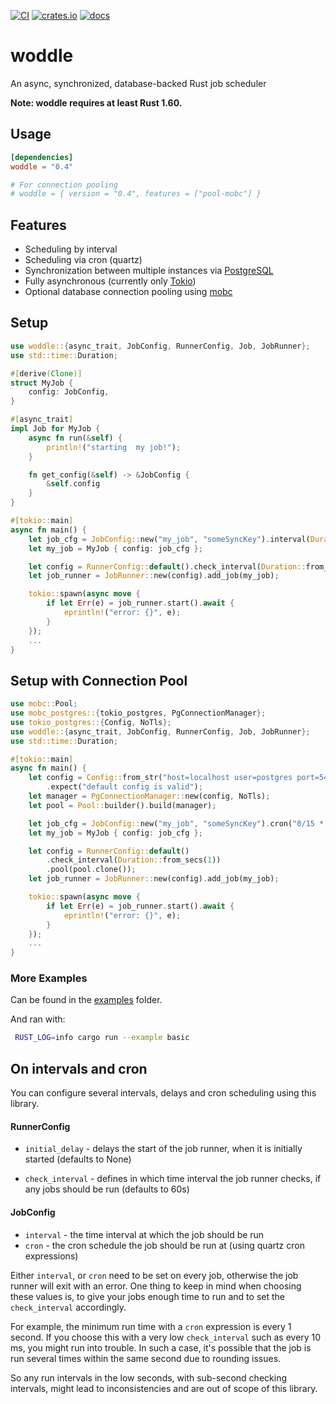 [![CI](https://travis-ci.org/zupzup/woddle.svg?branch=main)](https://travis-ci.org/zupzup/woddle)
[![crates.io](https://meritbadge.herokuapp.com/woddle)](https://crates.io/crates/woddle)
[![docs](https://docs.rs/woddle/badge.svg)](https://docs.rs/woddle)

# woddle

An async, synchronized, database-backed Rust job scheduler

**Note: woddle requires at least Rust 1.60.**

## Usage

```toml
[dependencies]
woddle = "0.4"

# For connection pooling
# woddle = { version = "0.4", features = ["pool-mobc"] }
```

## Features

* Scheduling by interval
* Scheduling via cron (quartz)
* Synchronization between multiple instances via [PostgreSQL](https://www.postgresql.org/)
* Fully asynchronous (currently only [Tokio](https://github.com/tokio-rs/tokio))
* Optional database connection pooling using [mobc](https://github.com/importcjj/mobc)

## Setup

```rust
use woddle::{async_trait, JobConfig, RunnerConfig, Job, JobRunner};
use std::time::Duration;

#[derive(Clone)]
struct MyJob {
    config: JobConfig,
}

#[async_trait]
impl Job for MyJob {
    async fn run(&self) {
        println!("starting  my job!");
    }

    fn get_config(&self) -> &JobConfig {
        &self.config
    }
}

#[tokio::main]
async fn main() {
    let job_cfg = JobConfig::new("my_job", "someSyncKey").interval(Duration::from_secs(120));
    let my_job = MyJob { config: job_cfg };

    let config = RunnerConfig::default().check_interval(Duration::from_secs(60));
    let job_runner = JobRunner::new(config).add_job(my_job);

    tokio::spawn(async move {
        if let Err(e) = job_runner.start().await {
            eprintln!("error: {}", e);
        }
    });
    ...
}

```

## Setup with Connection Pool

```rust
use mobc::Pool;
use mobc_postgres::{tokio_postgres, PgConnectionManager};
use tokio_postgres::{Config, NoTls};
use woddle::{async_trait, JobConfig, RunnerConfig, Job, JobRunner};
use std::time::Duration;

#[tokio::main]
async fn main() {
    let config = Config::from_str("host=localhost user=postgres port=5432")
        .expect("default config is valid");
    let manager = PgConnectionManager::new(config, NoTls);
    let pool = Pool::builder().build(manager);

    let job_cfg = JobConfig::new("my_job", "someSyncKey").cron("0/15 * * * * * *");
    let my_job = MyJob { config: job_cfg };

    let config = RunnerConfig::default()
        .check_interval(Duration::from_secs(1))
        .pool(pool.clone());
    let job_runner = JobRunner::new(config).add_job(my_job);

    tokio::spawn(async move {
        if let Err(e) = job_runner.start().await {
            eprintln!("error: {}", e);
        }
    });
    ...
}
```

### More Examples

Can be found in the [examples](https://github.com/zupzup/woddle/tree/main/examples) folder.

And ran with:

```bash
 RUST_LOG=info cargo run --example basic
 ```

## On intervals and cron

You can configure several intervals, delays and cron scheduling using this library.

#### RunnerConfig

* `initial_delay` - delays the start of the job runner, when it is initially started (defaults to None)
- `check_interval` - defines in which time interval the job runner checks, if any jobs should be run (defaults to 60s)

#### JobConfig

* `interval` - the time interval at which the job should be run
* `cron` - the cron schedule the job should be run at (using quartz cron expressions)

Either `interval`, or `cron` need to be set on every job, otherwise the job runner will exit with an error. One thing to keep in mind when choosing these values is, to give your jobs enough time to run and to set the `check_interval` accordingly.

For example, the minimum run time with a `cron` expression is every 1 second. If you choose this with a very low `check_interval` such as every 10 ms, you might run into trouble. In such a case, it's possible that the job is run several times within the same second due to rounding issues.

So any run intervals in the low seconds, with sub-second checking intervals, might lead to inconsistencies and are out of scope of this library.
